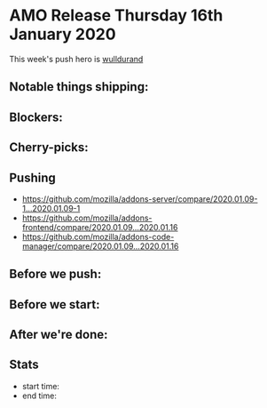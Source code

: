 # AMO Release Thursday 16th January 2020

This week's push hero is [wulldurand](https://github.com/wulldurand)

## Notable things shipping:

## Blockers:

## Cherry-picks:

## Pushing

- https://github.com/mozilla/addons-server/compare/2020.01.09-1...2020.01.09-1
- https://github.com/mozilla/addons-frontend/compare/2020.01.09...2020.01.16
- https://github.com/mozilla/addons-code-manager/compare/2020.01.09...2020.01.16

## Before we push:

## Before we start:

## After we're done:

## Stats

- start time:
- end time:
